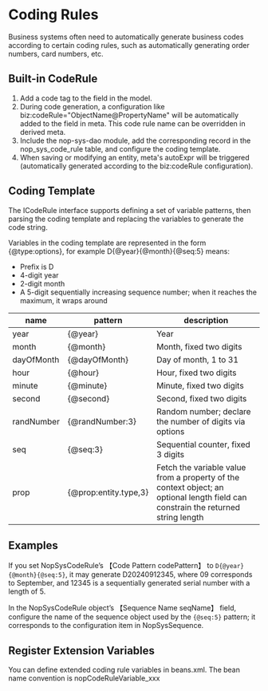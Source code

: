 # Coding Rules

Business systems often need to automatically generate business codes according to certain coding rules, such as automatically generating order numbers, card numbers, etc.

## Built-in CodeRule

1. Add a code tag to the field in the model.
2. During code generation, a configuration like biz:codeRule="ObjectName@PropertyName" will be automatically added to the field in meta. This code rule name can be overridden in derived meta.
3. Include the nop-sys-dao module, add the corresponding record in the nop_sys_code_rule table, and configure the coding template.
4. When saving or modifying an entity, meta's autoExpr will be triggered (automatically generated according to the biz:codeRule configuration).

## Coding Template

The ICodeRule interface supports defining a set of variable patterns, then parsing the coding template and replacing the variables to generate the code string.

Variables in the coding template are represented in the form {@type:options}, for example D{@year}{@month}{@seq:5} means:

* Prefix is D
* 4-digit year
* 2-digit month
* A 5-digit sequentially increasing sequence number; when it reaches the maximum, it wraps around

|name|pattern|description|
|---|---|---|
|year|{@year}|Year|
|month|{@month}|Month, fixed two digits|
|dayOfMonth|{@dayOfMonth}|Day of month, 1 to 31|
|hour|{@hour}|Hour, fixed two digits|
|minute|{@minute}|Minute, fixed two digits|
|second|{@second}|Second, fixed two digits|
|randNumber|{@randNumber:3}|Random number; declare the number of digits via options|
|seq|{@seq:3}|Sequential counter, fixed 3 digits|
|prop|{@prop:entity.type,3}|Fetch the variable value from a property of the context object; an optional length field can constrain the returned string length|

## Examples
If you set NopSysCodeRule’s 【Code Pattern codePattern】 to `D{@year}{@month}{@seq:5}`, it may generate D20240912345, where 09 corresponds to September, and 12345 is a sequentially generated serial number with a length of 5.

In the NopSysCodeRule object’s 【Sequence Name seqName】 field, configure the name of the sequence object used by the `{@seq:5}` pattern; it corresponds to the configuration item in NopSysSequence.

## Register Extension Variables

You can define extended coding rule variables in beans.xml. The bean name convention is nopCodeRuleVariable_xxx
<!-- SOURCE_MD5:993678306350dd03222d237c6d96950f-->

